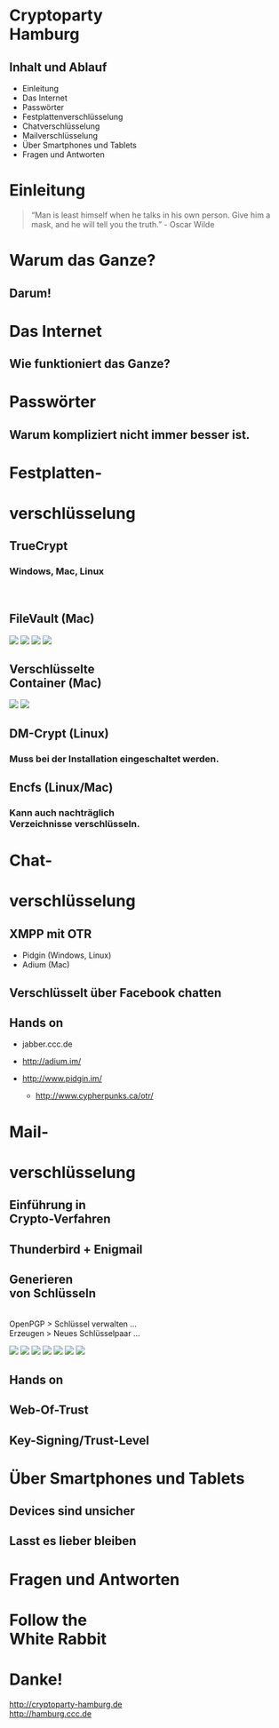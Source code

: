# Cryptoparty<br/> Hamburg



## Inhalt und Ablauf
* Einleitung
* Das Internet
* Passwörter
* Festplattenverschlüsselung
* Chatverschlüsselung
* Mailverschlüsselung
* Über Smartphones und Tablets
* Fragen und Antworten



# Einleitung
> “Man is least himself when he talks in his own person. Give him a mask, and he will tell you the truth.” - Oscar Wilde


# Warum das Ganze?


## Darum!



# Das Internet


## Wie funktioniert das Ganze?



# Passwörter


## Warum kompliziert nicht immer besser ist.



# Festplatten-
# verschlüsselung


## TrueCrypt
### Windows, Mac, Linux


<img src="img/tc1.png" alt="" />


<img src="img/tc2.png" alt="" />


<img src="img/tc3.png" alt="" />


<img src="img/tc4.png" alt="" />


<img src="img/tc5.png" alt="" />


<img src="img/tc6.png" alt="" />


<img src="img/tc7.png" alt="" />


<img src="img/tc8.png" alt="" />


<img src="img/tc9.png" alt="" />


<img src="img/tc10.png" alt="" />


<img src="img/tc11.png" alt="" />


<img src="img/tc12.png" alt="" />


<img src="img/tc13.png" alt="" />


<img src="img/tc14.png" alt="" />


## FileVault (Mac)


<img src="img/filevault1.png">


<img src="img/filevault2.png">


<img src="img/filevault3.png">


<img src="img/filevault4.png">


## Verschlüsselte<br>Container (Mac)


<img src="img/mac_crypt_container1.png">


<img src="img/mac_crypt_container2.png">


## DM-Crypt (Linux)


### Muss bei der Installation eingeschaltet werden.


## Encfs (Linux/Mac)


### Kann auch nachträglich<br>Verzeichnisse verschlüsseln.



# Chat-
# verschlüsselung


## XMPP mit OTR
* Pidgin (Windows, Linux)
* Adium (Mac)


## Verschlüsselt über Facebook chatten


## Hands on
* jabber.ccc.de

* http://adium.im/
* http://www.pidgin.im/
  * http://www.cypherpunks.ca/otr/


# Mail-
# verschlüsselung


## Einführung in<br>Crypto-Verfahren


## Thunderbird + Enigmail


## Generieren<br>von Schlüsseln
<br>OpenPGP > Schlüssel verwalten ... <br> Erzeugen > Neues Schlüsselpaar ...


<img src="img/key1.png">


<img src="img/key2.png">


<img src="img/key3.png">


<img src="img/key4.png">


<img src="img/key5.png">


<img src="img/key_details.png">


<img src="img/key_submenu.png">


## Hands on


## Web-Of-Trust


## Key-Signing/Trust-Level



# Über Smartphones und Tablets


## Devices sind unsicher


## Lasst es lieber bleiben




# Fragen und Antworten



# Follow the <br>White Rabbit



# Danke!
http://cryptoparty-hamburg.de<br />
http://hamburg.ccc.de<br />
